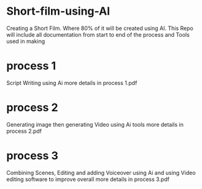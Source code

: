 # Short-film-using-AI
Creating a Short Film. Where 80% of it will be created using AI. This Repo will include all documentation from  start to end of the process and Tools used in making 

# process 1
Script Writing using Ai
more details in process 1.pdf

# process 2
Generating image then generating Video using Ai tools
more details in process 2.pdf

# process 3
Combining Scenes, Editing and adding Voiceover using Ai and using Video editing software to improve overall
more details in process 3.pdf

